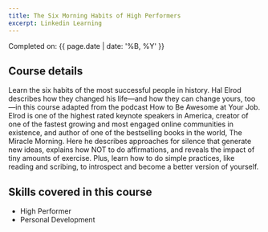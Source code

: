 ```yaml
---
title: The Six Morning Habits of High Performers
excerpt: Linkedin Learning
---
```

Completed on: {{ page.date | date: '%B, %Y' }}<br>

Course details
----
Learn the six habits of the most successful people in history. Hal Elrod describes how they changed his life—and how they can change yours, too—in this course adapted from the podcast How to Be Awesome at Your Job. Elrod is one of the highest rated keynote speakers in America, creator of one of the fastest growing and most engaged online communities in existence, and author of one of the bestselling books in the world, The Miracle Morning. Here he describes approaches for silence that generate new ideas, explains how NOT to do affirmations, and reveals the impact of tiny amounts of exercise. Plus, learn how to do simple practices, like reading and scribing, to introspect and become a better version of yourself.

Skills covered in this course
----
- High Performer
- Personal Development
